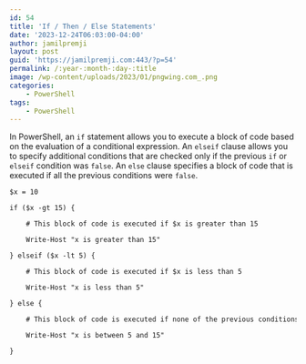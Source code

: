 ```yaml
---
id: 54
title: 'If / Then / Else Statements'
date: '2023-12-24T06:03:00-04:00'
author: jamilpremji
layout: post
guid: 'https://jamilpremji.com:443/?p=54'
permalink: /:year-:month-:day-:title
image: /wp-content/uploads/2023/01/pngwing.com_.png
categories:
    - PowerShell
tags:
    - PowerShell
---
```


In PowerShell, an `if` statement allows you to execute a block of code based on the evaluation of a conditional expression. An `elseif` clause allows you to specify additional conditions that are checked only if the previous `if` or `elseif` condition was `false`. An `else` clause specifies a block of code that is executed if all the previous conditions were `false`.

```
$x = 10

if ($x -gt 15) {

    # This block of code is executed if $x is greater than 15

    Write-Host "x is greater than 15"

} elseif ($x -lt 5) {

    # This block of code is executed if $x is less than 5

    Write-Host "x is less than 5"

} else {

    # This block of code is executed if none of the previous conditions are true

    Write-Host "x is between 5 and 15"

}
```